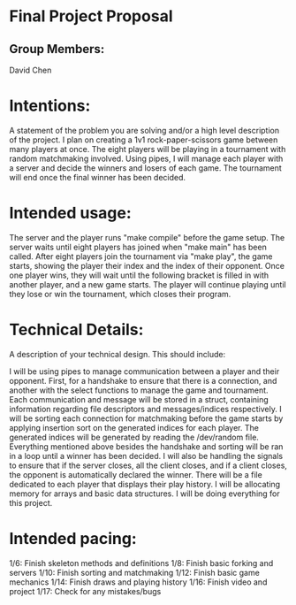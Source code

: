 # Final Project Proposal

## Group Members:

David Chen
       
# Intentions:

A statement of the problem you are solving and/or a high level description of the project.
I plan on creating a 1v1 rock-paper-scissors game between many players at once. The eight players will be playing in a tournament with random matchmaking involved. Using pipes, I will manage each player with a server and decide the winners and losers of each game. The tournament will end once the final winner has been decided.

# Intended usage:

The server and the player runs "make compile" before the game setup. The server waits until eight players has joined when "make main" has been called. After eight players join the tournament via "make play", the game starts, showing the player their index and the index of their opponent. Once one player wins, they will wait until the following bracket is filled in with another player, and a new game starts. The player will continue playing until they lose or win the tournament, which closes their program. 
  
# Technical Details:

A description of your technical design. This should include:
   
I will be using pipes to manage communication between a player and their opponent. First, for a handshake to ensure that there is a connection, and another with the select functions to manage the game and tournament. Each communication and message will be stored in a struct, containing information regarding file descriptors and messages/indices respectively. I will be sorting each connection for matchmaking before the game starts by applying insertion sort on the generated indices for each player. The generated indices will be generated by reading the /dev/random file. Everything mentioned above besides the handshake and sorting will be ran in a loop until a winner has been decided. I will also be handling the signals to ensure that if the server closes, all the client closes, and if a client closes, the opponent is automatically declared the winner. There will be a file dedicated to each player that displays their play history. 
I will be allocating memory for arrays and basic data structures. 
I will be doing everything for this project.

# Intended pacing:

1/6: Finish skeleton methods and definitions
1/8: Finish basic forking and servers
1/10: Finish sorting and matchmaking
1/12: Finish basic game mechanics
1/14: Finish draws and playing history
1/16: Finish video and project
1/17: Check for any mistakes/bugs